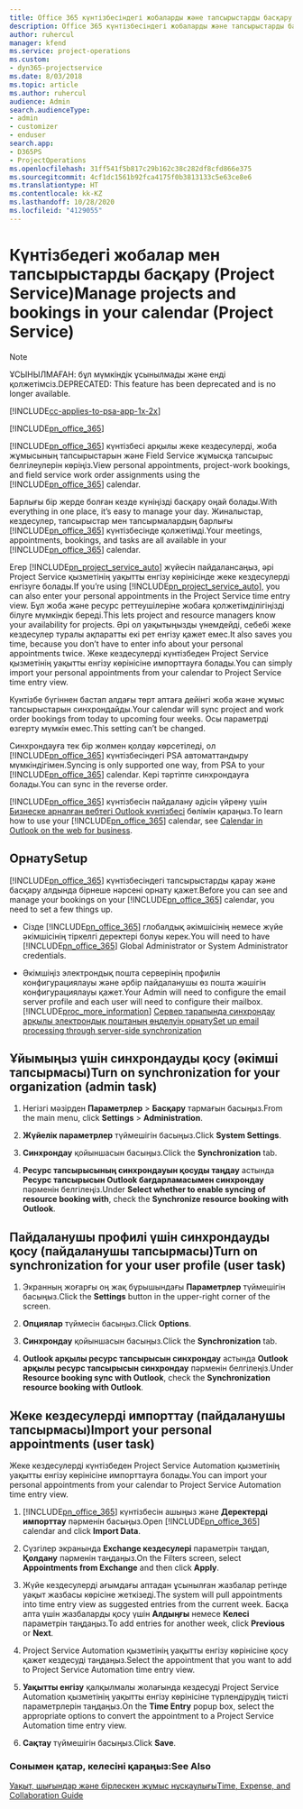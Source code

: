 ```yaml
---
title: Office 365 күнтізбесіндегі жобаларды және тапсырыстарды басқару
description: Office 365 күнтізбесіндегі жобаларды және тапсырыстарды басқару жолы
author: ruhercul
manager: kfend
ms.service: project-operations
ms.custom:
- dyn365-projectservice
ms.date: 8/03/2018
ms.topic: article
ms.author: ruhercul
audience: Admin
search.audienceType:
- admin
- customizer
- enduser
search.app:
- D365PS
- ProjectOperations
ms.openlocfilehash: 31ff541f5b817c29b162c38c282df8cfd866e375
ms.sourcegitcommit: 4cf1dc1561b92fca4175f0b3813133c5e63ce8e6
ms.translationtype: HT
ms.contentlocale: kk-KZ
ms.lasthandoff: 10/28/2020
ms.locfileid: "4129055"
---
```

# <a name="manage-projects-and-bookings-in-your-calendar-project-service"></a><span data-ttu-id="bfee4-103">Күнтізбедегі жобалар мен тапсырыстарды басқару (Project Service)</span><span class="sxs-lookup"><span data-stu-id="bfee4-103">Manage projects and bookings in your calendar (Project Service)</span></span>

> [!Note]
> <span data-ttu-id="bfee4-104">ҰСЫНЫЛМАҒАН: бұл мүмкіндік ұсынылмады және енді қолжетімсіз.</span><span class="sxs-lookup"><span data-stu-id="bfee4-104">DEPRECATED: This feature has been deprecated and is no longer available.</span></span>

[!INCLUDE[cc-applies-to-psa-app-1x-2x](../includes/cc-applies-to-psa-app-1x-2x.md)]

[!INCLUDE[pn_office_365](../includes/pn-office-365.md)] 

<span data-ttu-id="bfee4-105">[!INCLUDE[pn_office_365](../includes/pn-office-365.md)] күнтізбесі арқылы жеке кездесулерді, жоба жұмысының тапсырыстарын және Field Service жұмысқа тапсырыс белгілеулерін көріңіз.</span><span class="sxs-lookup"><span data-stu-id="bfee4-105">View personal appointments, project-work bookings, and field service work order assignments using the [!INCLUDE[pn_office_365](../includes/pn-office-365.md)] calendar.</span></span>  
  
 <span data-ttu-id="bfee4-106">Барлығы бір жерде болған кезде күніңізді басқару оңай болады.</span><span class="sxs-lookup"><span data-stu-id="bfee4-106">With everything in one place, it’s easy to manage your day.</span></span> <span data-ttu-id="bfee4-107">Жиналыстар, кездесулер, тапсырыстар мен тапсырмалардың барлығы [!INCLUDE[pn_office_365](../includes/pn-office-365.md)] күнтізбесінде қолжетімді.</span><span class="sxs-lookup"><span data-stu-id="bfee4-107">Your meetings, appointments, bookings, and tasks are all available in your [!INCLUDE[pn_office_365](../includes/pn-office-365.md)] calendar.</span></span>  
  
 <span data-ttu-id="bfee4-108">Егер [!INCLUDE[pn_project_service_auto](../includes/pn-project-service-auto.md)] жүйесін пайдалансаңыз, әрі Project Service қызметінің уақытты енгізу көрінісінде жеке кездесулерді енгізуге болады.</span><span class="sxs-lookup"><span data-stu-id="bfee4-108">If you’re using [!INCLUDE[pn_project_service_auto](../includes/pn-project-service-auto.md)], you can also enter your personal appointments in the Project Service time entry view.</span></span> <span data-ttu-id="bfee4-109">Бұл жоба және ресурс реттеушілеріне жобаға қолжетімділігіңізді білуге мүмкіндік береді.</span><span class="sxs-lookup"><span data-stu-id="bfee4-109">This lets project and resource managers know your availability for projects.</span></span> <span data-ttu-id="bfee4-110">Әрі ол уақытыңызды үнемдейді, себебі жеке кездесулер туралы ақпаратты екі рет енгізу қажет емес.</span><span class="sxs-lookup"><span data-stu-id="bfee4-110">It also saves you time, because you don’t have to enter info about your personal appointments twice.</span></span> <span data-ttu-id="bfee4-111">Жеке кездесулерді күнтізбеден Project Service қызметінің уақытты енгізу көрінісіне импорттауға болады.</span><span class="sxs-lookup"><span data-stu-id="bfee4-111">You can simply import your personal appointments from your calendar to Project Service time entry view.</span></span>  
  
 <span data-ttu-id="bfee4-112">Күнтізбе бүгіннен бастап алдағы төрт аптаға дейінгі жоба және жұмыс тапсырыстарын синхрондайды.</span><span class="sxs-lookup"><span data-stu-id="bfee4-112">Your calendar will sync project and work order bookings from today to upcoming four weeks.</span></span> <span data-ttu-id="bfee4-113">Осы параметрді өзгерту мүмкін емес.</span><span class="sxs-lookup"><span data-stu-id="bfee4-113">This setting can’t be changed.</span></span>  
  
 <span data-ttu-id="bfee4-114">Синхрондауға тек бір жолмен қолдау көрсетіледі, ол [!INCLUDE[pn_office_365](../includes/pn-office-365.md)] күнтізбесіндегі PSA автоматтандыру мүмкіндігімен.</span><span class="sxs-lookup"><span data-stu-id="bfee4-114">Syncing is only supported one way, from PSA to your [!INCLUDE[pn_office_365](../includes/pn-office-365.md)] calendar.</span></span> <span data-ttu-id="bfee4-115">Кері тәртіпте синхрондауға болады.</span><span class="sxs-lookup"><span data-stu-id="bfee4-115">You can sync in the reverse order.</span></span> 
  
 <span data-ttu-id="bfee4-116">[!INCLUDE[pn_office_365](../includes/pn-office-365.md)] күнтізбесін пайдалану әдісін үйрену үшін [Бизнеске арналған вебтегі Outlook күнтізбесі](https://support.office.com/article/Calendar-in-Outlook-on-the-web-for-business-5219c457-d1fe-4c2f-9032-1a816b88e936) бөлімін қараңыз.</span><span class="sxs-lookup"><span data-stu-id="bfee4-116">To learn how to use your [!INCLUDE[pn_office_365](../includes/pn-office-365.md)] calendar, see [Calendar in Outlook on the web for business](https://support.office.com/article/Calendar-in-Outlook-on-the-web-for-business-5219c457-d1fe-4c2f-9032-1a816b88e936).</span></span>  
  
## <a name="setup"></a><span data-ttu-id="bfee4-117">Орнату</span><span class="sxs-lookup"><span data-stu-id="bfee4-117">Setup</span></span>  
 <span data-ttu-id="bfee4-118">[!INCLUDE[pn_office_365](../includes/pn-office-365.md)] күнтізбесіндегі тапсырыстарды қарау және басқару алдында бірнеше нәрсені орнату қажет.</span><span class="sxs-lookup"><span data-stu-id="bfee4-118">Before you can see and manage your bookings on your [!INCLUDE[pn_office_365](../includes/pn-office-365.md)] calendar, you need to set a few things up.</span></span>  
  
- <span data-ttu-id="bfee4-119">Сізде [!INCLUDE[pn_office_365](../includes/pn-office-365.md)] глобалдық әкімшісінің немесе жүйе әкімшісінің тіркелгі деректері болуы керек.</span><span class="sxs-lookup"><span data-stu-id="bfee4-119">You will need to have [!INCLUDE[pn_office_365](../includes/pn-office-365.md)] Global Administrator or System Administrator credentials.</span></span>  
  
- <span data-ttu-id="bfee4-120">Әкімшіңіз электрондық пошта серверінің профилін конфигурациялауы және әрбір пайдаланушы өз пошта жәшігін конфигурациялауы қажет.</span><span class="sxs-lookup"><span data-stu-id="bfee4-120">Your Admin will need to configure the email server profile and each user will need to configure their mailbox.</span></span> [!INCLUDE[proc_more_information](../includes/proc-more-information.md)] <span data-ttu-id="bfee4-121">[Сервер тарапында синхрондау арқылы электрондық поштаның өңделуін орнату](https://docs.microsoft.com/dynamics365/customerengagement/on-premises/admin/set-up-server-side-synchronization-of-email-appointments-contacts-and-tasks)</span><span class="sxs-lookup"><span data-stu-id="bfee4-121">[Set up email processing through server-side synchronization](https://docs.microsoft.com/dynamics365/customerengagement/on-premises/admin/set-up-server-side-synchronization-of-email-appointments-contacts-and-tasks)</span></span>  
  
## <a name="turn-on-synchronization-for-your-organization-admin-task"></a><span data-ttu-id="bfee4-122">Ұйымыңыз үшін синхрондауды қосу (әкімші тапсырмасы)</span><span class="sxs-lookup"><span data-stu-id="bfee4-122">Turn on synchronization for your organization (admin task)</span></span>  
  
1.  <span data-ttu-id="bfee4-123">Негізгі мәзірден **Параметрлер** > **Басқару** тармағын басыңыз.</span><span class="sxs-lookup"><span data-stu-id="bfee4-123">From the main menu, click **Settings** > **Administration**.</span></span>  
  
2.  <span data-ttu-id="bfee4-124">**Жүйелік параметрлер** түймешігін басыңыз.</span><span class="sxs-lookup"><span data-stu-id="bfee4-124">Click **System Settings**.</span></span>  
  
3.  <span data-ttu-id="bfee4-125">**Синхрондау** қойыншасын басыңыз.</span><span class="sxs-lookup"><span data-stu-id="bfee4-125">Click the **Synchronization** tab.</span></span>  
  
4.  <span data-ttu-id="bfee4-126">**Ресурс тапсырысының синхрондауын қосуды таңдау** астында **Ресурс тапсырысын Outlook бағдарламасымен синхрондау** пәрменін белгілеңіз.</span><span class="sxs-lookup"><span data-stu-id="bfee4-126">Under **Select whether to enable syncing of resource booking with**, check the **Synchronize resource booking with Outlook**.</span></span>  
  
## <a name="turn-on-synchronization-for-your-user-profile-user-task"></a><span data-ttu-id="bfee4-127">Пайдаланушы профилі үшін синхрондауды қосу (пайдаланушы тапсырмасы)</span><span class="sxs-lookup"><span data-stu-id="bfee4-127">Turn on synchronization for your user profile (user task)</span></span>  
  
1.  <span data-ttu-id="bfee4-128">Экранның жоғарғы оң жақ бұрышындағы **Параметрлер** түймешігін басыңыз.</span><span class="sxs-lookup"><span data-stu-id="bfee4-128">Click the **Settings** button in the upper-right corner of the screen.</span></span>  
  
2.  <span data-ttu-id="bfee4-129">**Опциялар** түймесін басыңыз.</span><span class="sxs-lookup"><span data-stu-id="bfee4-129">Click **Options**.</span></span>  
  
3.  <span data-ttu-id="bfee4-130">**Синхрондау** қойыншасын басыңыз.</span><span class="sxs-lookup"><span data-stu-id="bfee4-130">Click the **Synchronization** tab.</span></span>  
  
4.  <span data-ttu-id="bfee4-131">**Outlook арқылы ресурс тапсырысын синхрондау** астында **Outlook арқылы ресурс тапсырысын синхрондау** пәрменін белгілеңіз.</span><span class="sxs-lookup"><span data-stu-id="bfee4-131">Under **Resource booking sync with Outlook**, check the **Synchronization resource booking with Outlook**.</span></span>  
  
## <a name="import-your-personal-appointments-user-task"></a><span data-ttu-id="bfee4-132">Жеке кездесулерді импорттау (пайдаланушы тапсырмасы)</span><span class="sxs-lookup"><span data-stu-id="bfee4-132">Import your personal appointments (user task)</span></span>  
 <span data-ttu-id="bfee4-133">Жеке кездесулерді күнтізбеден Project Service Automation қызметінің уақытты енгізу көрінісіне импорттауға болады.</span><span class="sxs-lookup"><span data-stu-id="bfee4-133">You can import your personal appointments from your calendar to Project Service Automation time entry view.</span></span>  
  
1. <span data-ttu-id="bfee4-134">[!INCLUDE[pn_office_365](../includes/pn-office-365.md)] күнтізбесін ашыңыз және **Деректерді импорттау** пәрменін басыңыз.</span><span class="sxs-lookup"><span data-stu-id="bfee4-134">Open [!INCLUDE[pn_office_365](../includes/pn-office-365.md)] calendar and click **Import Data**.</span></span>  
  
2. <span data-ttu-id="bfee4-135">Сүзгілер экранында **Exchange кездесулері** параметрін таңдап, **Қолдану** пәрменін таңдаңыз.</span><span class="sxs-lookup"><span data-stu-id="bfee4-135">On the Filters screen, select **Appointments from Exchange** and then click **Apply**.</span></span>  
  
3. <span data-ttu-id="bfee4-136">Жүйе кездесулерді ағымдағы аптадан ұсынылған жазбалар ретінде уақыт жазбасы көрісіне жеткізеді.</span><span class="sxs-lookup"><span data-stu-id="bfee4-136">The system will pull appointments into time entry view as suggested entries from the current week.</span></span> <span data-ttu-id="bfee4-137">Басқа апта үшін жазбаларды қосу үшін **Алдыңғы** немесе **Келесі** параметрін таңдаңыз.</span><span class="sxs-lookup"><span data-stu-id="bfee4-137">To add entries for another week, click **Previous** or **Next**.</span></span>  
  
4. <span data-ttu-id="bfee4-138">Project Service Automation қызметінің уақытты енгізу көрінісіне қосу қажет кездесуді таңдаңыз.</span><span class="sxs-lookup"><span data-stu-id="bfee4-138">Select the appointment that you want to add to Project Service Automation time entry view.</span></span>  
  
5. <span data-ttu-id="bfee4-139">**Уақытты енгізу** қалқылмалы жолағында кездесуді Project Service Automation қызметінің уақытты енгізу көрінісіне түрлендірудің тиісті параметрлерін таңдаңыз.</span><span class="sxs-lookup"><span data-stu-id="bfee4-139">On the **Time Entry** popup box, select the appropriate options to convert the appointment to a Project Service Automation time entry view.</span></span>  
  
6. <span data-ttu-id="bfee4-140">**Сақтау** түймешігін басыңыз.</span><span class="sxs-lookup"><span data-stu-id="bfee4-140">Click **Save**.</span></span>  
  
### <a name="see-also"></a><span data-ttu-id="bfee4-141">Сонымен қатар, келесіні қараңыз:</span><span class="sxs-lookup"><span data-stu-id="bfee4-141">See Also</span></span>  
 [<span data-ttu-id="bfee4-142">Уақыт, шығындар және бірлескен жұмыс нұсқаулығы</span><span class="sxs-lookup"><span data-stu-id="bfee4-142">Time, Expense, and Collaboration Guide</span></span>](../psa/time-expense-collaboration-guide.md)
